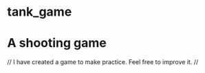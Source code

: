 # tank_game
# A shooting game
// I have created a game to make practice.
Feel free to improve it. //
